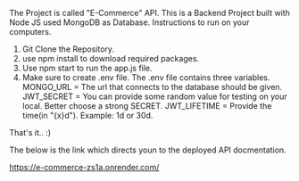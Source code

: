 The Project is called "E-Commerce" API. This is a Backend Project built with Node JS used MongoDB as Database.
Instructions to run on your computers.

1. Git Clone the Repository.
2. use npm install to download required packages.
3. Use npm start to run the app.js file.
4. Make sure to create .env file.
The .env file contains three variables.
MONGO_URL = The url that connects to the database should be given.
JWT_SECRET = You can provide some random value for testing on your local. Better choose a strong SECRET.
JWT_LIFETIME = Provide the time(in "{x}d"). Example: 1d or 30d.

That's it.. :)

The below is the link which directs youn to the deployed API docmentation.

https://e-commerce-zs1a.onrender.com/
